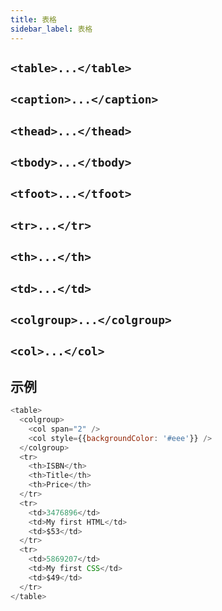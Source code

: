 ```yaml
---
title: 表格
sidebar_label: 表格
---
```


## `<table>...</table>`

## `<caption>...</caption>`

## `<thead>...</thead>`

## `<tbody>...</tbody>`

## `<tfoot>...</tfoot>`

## `<tr>...</tr>`

## `<th>...</th>`

## `<td>...</td>`

## `<colgroup>...</colgroup>`

## `<col>...</col>`

## 示例

```js live
<table>
  <colgroup>
    <col span="2" />
    <col style={{backgroundColor: '#eee'}} />
  </colgroup>
  <tr>
    <th>ISBN</th>
    <th>Title</th>
    <th>Price</th>
  </tr>
  <tr>
    <td>3476896</td>
    <td>My first HTML</td>
    <td>$53</td>
  </tr>
  <tr>
    <td>5869207</td>
    <td>My first CSS</td>
    <td>$49</td>
  </tr>
</table>
```
